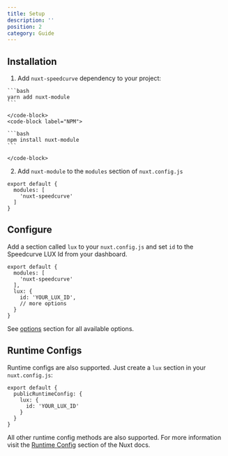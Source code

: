 ```yaml
---
title: Setup
description: ''
position: 2
category: Guide
---
```

## Installation

1. Add `nuxt-speedcurve` dependency to your project:

  <code-group>
    <code-block label="Yarn" active>

    ```bash
    yarn add nuxt-module
    ```

    </code-block>
    <code-block label="NPM">

    ```bash
    npm install nuxt-module
    ```

    </code-block>
  </code-group>

2. Add `nuxt-module` to the `modules` section of `nuxt.config.js`

  ```js[nuxt.config.js]
  export default {
    modules: [
      'nuxt-speedcurve'
    ]
  }
  ```

## Configure
Add a section called `lux` to your `nuxt.config.js` and set `id` to the Speedcurve LUX Id from your dashboard.

```js[nuxt.config.js]
export default {
  modules: [
    'nuxt-speedcurve'
  ],
  lux: {
    id: 'YOUR_LUX_ID',
    // more options
  }  
}
```

See [options](/options) section for all available options.

## Runtime Configs
Runtime configs are also supported.  Just create a `lux` section in your `nuxt.config.js`:

```js[nuxt.config.js]
export default {
  publicRuntimeConfig: {
    lux: {
      id: 'YOUR_LUX_ID'
    }
  }
}
```
All other runtime config methods are also supported.  For more information visit the [Runtime Config](https://nuxtjs.org/guide/runtime-config/) section of the Nuxt docs.
